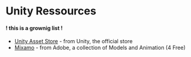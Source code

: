 # Unity Ressources

#### ! this is a grownig list !

+ [Unity Asset Store](https://assetstore.unity.com/) - from Unity, the official store
+ [Mixamo](https://www.mixamo.com) - from Adobe, a collection of Models and Animation (4 Free)
